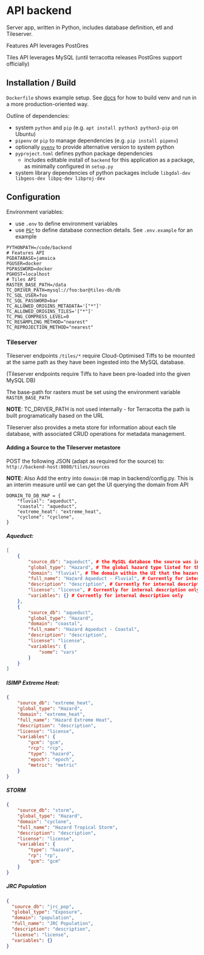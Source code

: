 # API backend

Server app, written in Python, includes database definition, etl and Tileserver.

Features API leverages PostGres

Tiles API leverages MySQL (until terracotta releases PostGres support officially)

## Installation / Build

`Dockerfile` shows example setup. See
[docs](https://pipenv.pypa.io/en/latest/basics/#pipenv-and-docker-containers)
for how to build venv and run in a more production-oriented way.

Outline of dependencies:
- system `python` and `pip` (e.g. `apt install python3 python3-pip` on Ubuntu)
- `pipenv` or `pip` to manage dependencies (e.g. `pip install pipenv`)
- optionally [`pyenv`](https://github.com/pyenv/pyenv) to provide alternative
  version to system python
- `pyproject.toml` defines python package dependencies
  - includes editable install of `backend` for this application as a package, as
    minimally configured in `setup.py`
- system library dependencies of python packages include
  `libgdal-dev libgeos-dev libpq-dev libproj-dev`


## Configuration

Environment variables:
- use `.env` to define environment variables
- use [`PG*`](https://www.postgresql.org/docs/current/libpq-envars.html) to
  define database connection details. See `.env.example` for an example

```
PYTHONPATH=/code/backend
# Features API
PGDATABASE=jamaica
PGUSER=docker
PGPASSWORD=docker
PGHOST=localhost
# Tiles API
RASTER_BASE_PATH=/data
TC_DRIVER_PATH=mysql://foo:bar@tiles-db/db
TC_SQL_USER=foo
TC_SQL_PASSWORD=bar
TC_ALLOWED_ORIGINS_METADATA='["*"]'
TC_ALLOWED_ORIGINS_TILES='["*"]'
TC_PNG_COMPRESS_LEVEL=0
TC_RESAMPLING_METHOD="nearest"
TC_REPROJECTION_METHOD="nearest"
```

### Tileserver

Tileserver endpoints `/tiles/*` require Cloud-Optimised Tiffs to be mounted at the same path as they have been ingested into the MySQL database.

(Tileserver endpoints require Tiffs to have been pre-loaded into the given MySQL DB)

The base-path for rasters must be set using the environment variable `RASTER_BASE_PATH`

__NOTE__: TC_DRIVER_PATH is not used internally - for Terracotta the path is built programatically based on the URL

Tileserver also provides a meta store for information about each tile database, with associated CRUD operations for metadata management.

#### Adding a Source to the Tileserver metastore

POST the following JSON (adapt as required for the source) to: `http://backend-host:8080/tiles/sources`

__NOTE__: Also Add the entry into `domain:DB` map in backend/config.py.  This is an interim measure until we can get the UI querying the domain from API


```
DOMAIN_TO_DB_MAP = {
    "fluvial": "aqueduct",
    "coastal": "aqueduct",
    "extreme_heat": "extreme_heat",
    "cyclone": "cyclone",
}
```

##### Aqueduct:

```json
[
	{
		"source_db": "aqueduct", # the MySQL database the source was ingested-into
		"global_type": "Hazard", # The global hazard type listed for the source tiles
		"domain": "fluvial", # The domain within the UI that the hazard maps-into
		"full_name": "Hazard Aqueduct - Fluvial", # Currently for internal description only
		"description": "description", # Currently for internal description only
		"license": "license", # Currently for internal description only
		"variables": {} # Currently for internal description only
	},
	{
		"source_db": "aqueduct",
		"global_type": "Hazard",
		"domain": "coastal",
		"full_name": "Hazard Aqueduct - Coastal",
		"description": "description",
		"license": "license",
		"variables": {
			"some": "vars"
		}
	}
]
```

##### ISIMP Extreme Heat:

```json
{
	"source_db": "extreme_heat",
	"global_type": "Hazard", 
	"domain": "extreme_heat", 
	"full_name": "Hazard Extreme Heat", 
	"description": "description", 
	"license": "license", 
	"variables": {
		"gcm": "gcm",
		"rcp": "rcp",
		"type": "hazard",
		"epoch": "epoch",
		"metric": "metric"
	}
}
```

##### STORM

```json
{
	"source_db": "storm",
	"global_type": "Hazard", 
	"domain": "cyclone", 
	"full_name": "Hazard Tropical Storm", 
	"description": "description", 
	"license": "license", 
	"variables": {
		"type": "hazard",
		"rp": "rp",
		"gcm": "gcm"
	}
}
```

##### JRC Population

```json
{
  "source_db": "jrc_pop",
  "global_type": "Exposure",
  "domain": "population",
  "full_name": "JRC Population",
  "description": "description",
  "license": "license",
  "variables": {}
}
```